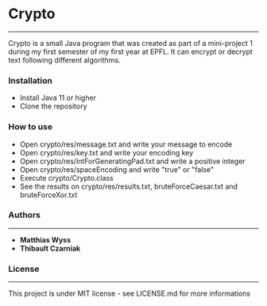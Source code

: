 # Crypto
***

Crypto is a small Java program that was created as part of a mini-project 1 during my first semester of my first year at EPFL.
It can encrypt or decrypt text following different algorithms.


### Installation

* Install Java 11 or higher
* Clone the repository

### How to use

* Open crypto/res/message.txt and write your message to encode
* Open crypto/res/key.txt and write your encoding key
* Open crypto/res/intForGeneratingPad.txt and write a positive integer
* Open crypto/res/spaceEncoding and write "true" or "false"
* Execute crypto/Crypto.class
* See the results on crypto/res/results.txt, bruteForceCaesar.txt and bruteForceXor.txt

### Authors
***

* **Matthias Wyss**
* **Thibault Czarniak**

### License
***

This project is under MIT license - see LICENSE.md for more informations